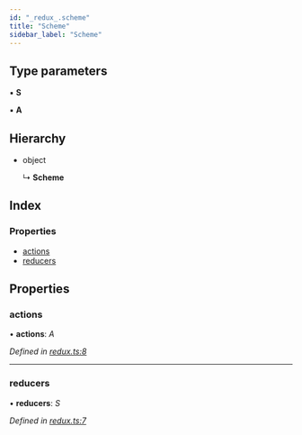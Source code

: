 ```yaml
---
id: "_redux_.scheme"
title: "Scheme"
sidebar_label: "Scheme"
---
```


## Type parameters

▪ **S**

▪ **A**

## Hierarchy

* object

  ↳ **Scheme**

## Index

### Properties

* [actions](_redux_.scheme.md#actions)
* [reducers](_redux_.scheme.md#reducers)

## Properties

###  actions

• **actions**: *A*

*Defined in [redux.ts:8](https://github.com/unadlib/reactant/blob/d78fe4b/packages/reactant-redux/src/redux.ts#L8)*

___

###  reducers

• **reducers**: *S*

*Defined in [redux.ts:7](https://github.com/unadlib/reactant/blob/d78fe4b/packages/reactant-redux/src/redux.ts#L7)*
